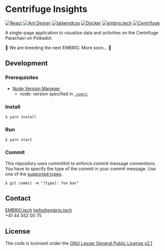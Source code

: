 # Centrifuge Insights

[![React](https://img.shields.io/static/v1?label=built+with&message=React&color=61dafb)](https://reactjs.org/)
[![Ant Design](https://img.shields.io/static/v1?label=built+with&message=Ant+Design&color=0170fe)](https://ant.design/)
[![tailwindcss](https://img.shields.io/static/v1?label=built+with&message=Tailwind+CSS&color=38bef8)](https://tailwindcss.com/)
[![Docker](https://img.shields.io/static/v1?label=shipped+with&message=Docker&color=287cf9)](https://www.docker.com/)
[![embrio.tech](https://img.shields.io/static/v1?label=by&message=EMBRIO.tech&color=24ae5f)](https://embrio.tech)
[![Centrifuge](https://img.shields.io/static/v1?label=for&message=Centrifuge&color=2762ff)](https://centrifuge.io/)

<!-- [![Ant Design](https://img.shields.io/static/v1?label=built+with&message=Ant+Design&color=F74455)](https://ant.design/) -->

A single-page application to visualize data and activities on the Centrifuge Parachain on Polkadot.

🚧 We are breeding the next EMBRIO. More soon... 🚀

## Development

### Prerequisites

- [Node Version Manager](https://github.com/nvm-sh/nvm)
  - node: version specified in [`.nvmrc`](/.nvmrc)

### Install

    $ yarn install

### Run

    $ yarn start

### Commit

This repository uses commitlint to enforce commit message conventions. You have to specify the type of the commit in your commit message. Use one of the [supported types](https://github.com/conventional-changelog/commitlint/tree/master/@commitlint/config-conventional#type-enum).

    $ git commit -m "[type]: foo bar"

## Contact

[EMBRIO.tech](https://embrio.tech)
[hello@embrio.tech](mailto:hello@embrio.tech)  
+41 44 552 00 75

## License

The code is licensed under the [GNU Lesser General Public License v2.1](https://github.com/embrio-tech/centrifuge-insights/blob/main/LICENSE)
